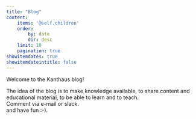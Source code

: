 ```yaml
---
title: "Blog"
content:
    items: '@self.children'
    order:
        by: date
        dir: desc
    limit: 10
    pagination: true
showitemdates: true
showitemdateintitle: false
---
```

Welcome to the Kanthaus blog!  

The idea of the blog is to make knowledge available, to share content and educational material, to be able to learn and to teach.  
Comment via e-mail or slack.  
and have fun :-).